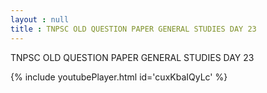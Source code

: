 ```yaml
---
layout : null
title : TNPSC OLD QUESTION PAPER GENERAL STUDIES DAY 23
---
```


TNPSC OLD QUESTION PAPER GENERAL STUDIES DAY 23



{% include youtubePlayer.html id='cuxKbaIQyLc' %}
